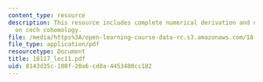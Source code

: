 ```yaml
---
content_type: resource
description: This resource includes complete numerical derivation and description
  on cech cohomology.
file: /media/https%3A/open-learning-course-data-rc.s3.amazonaws.com/18-117-topics-in-several-complex-variables-spring-2005/8143d35c100f20a6cd8a4453480cc182_18117_lec11.pdf
file_type: application/pdf
resourcetype: Document
title: 18117_lec11.pdf
uid: 8143d35c-100f-20a6-cd8a-4453480cc182
---
```

